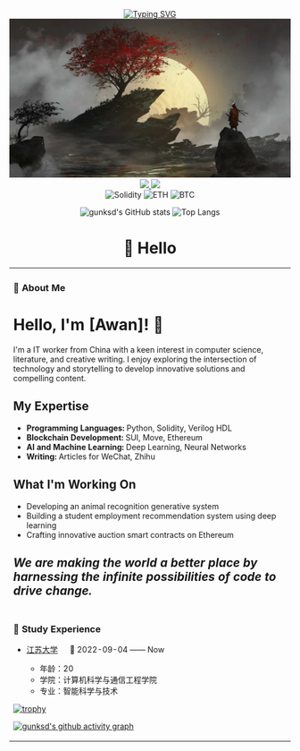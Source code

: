 <div align="center">
  <a href="https://github.com/gunksd/github-readme-stats">
</div>
</a>
<div align="center">

  <!-- dynamic typing effect 动态打字效果 -->
<div align="center">
  <a href="https://git.io/typing-svg">
    <img src="https://readme-typing-svg.demolab.com?font=Playfair+Display&weight=700&duration=4000&color=F7BAD5&background=404AFF00&center=true&vCenter=true&multiline=true&repeat=false&width=500&height=100&lines=%22+To+thine+own+self+be+true. +%22;%E6%84%BF%E4%BD%A0%E4%B8%8D%E8%88%8D%E6%98%BC%E5%A4%9C%EF%BC%8C%E5%BF%A0%E4%BA%8E%E8%87%AA%E5%B7%B1%E3%80%82" alt="Typing SVG" />
  </a>
</div>

  <!--  pictures  -->
<picture>
    <source media="(prefers-color-scheme: dark)" srcset="https://ethereum.org/_next/image/?url=%2F_next%2Fstatic%2Fmedia%2Fhero.94a1ecc4.png&w=1920&q=75" />
    <source media="(prefers-color-scheme: light)" srcset="https://bitcoin.org/img/home/bitcoin-img.svg?1716491272" height="225px" />
    <img src="https://github.com/gunksd/img/blob/main/20240527200001.png?raw=true" alt="Default Image" />
</picture>

  <!-- profile logo 个人资料徽标 -->
 <div align="center">
  <a href="https://x.com/Halen5676115589">
    <img src="https://img.shields.io/badge/Twitter-推特-blue" />
  </a>
  <a href="https://github.com/gunksd/img/blob/main/fad525686942ac43460eb9985482bbeb.jpg?raw=true">
    <img src="https://img.shields.io/badge/WeChat-微信-07c160" />
  </a>
</div>


 <div align="center" >
  <img src="https://img.shields.io/badge/Solidity-web3-blue" alt="Solidity" />
  <img src="https://img.shields.io/badge/ETH-yellow" alt="ETH" />
  <img src="https://img.shields.io/badge/BTC-red" alt="BTC" style="margin-right: 0;/>
</div>

  <!-- Snake Code Contribution Map 贪吃蛇代码贡献图 -->
<picture>
  <source media="(prefers-color-scheme: dark)" srcset="https://raw.githubusercontent.com/gunksd/gunksd/output/github-contribution-grid-snake-dark.svg">
  <source media="(prefers-color-scheme: light)" srcset="https://raw.githubusercontent.com/gunksd/gunksd/output/github-contribution-grid-snake.svg">
  <img alt="GitHub contribution grid snake" src="https://raw.githubusercontent.com/gunksd/gunksd/output/github-contribution-grid-snake.svg">
</picture>

![gunksd's GitHub stats](https://github-readme-stats.vercel.app/api?username=gunksd&show_icons=true&theme=transparent)
![Top Langs](https://github-readme-stats.vercel.app/api/top-langs/?username=gunksd&layout=compact&theme=tokyonight)


# :chicken: Hello

<table>
  
<tr><td>

### 🤺 About Me

# Hello, I'm [Awan]! 👋

I'm a IT worker from China with a keen interest in computer science, literature, and creative writing. I enjoy exploring the intersection of technology and storytelling to develop innovative solutions and compelling content.

## My Expertise
- **Programming Languages:** Python, Solidity, Verilog HDL
- **Blockchain Development:** SUI, Move, Ethereum
- **AI and Machine Learning:** Deep Learning, Neural Networks
- **Writing:** Articles for WeChat, Zhihu

## What I'm Working On
- Developing an animal recognition generative system
- Building a student employment recommendation system using deep learning
- Crafting innovative auction smart contracts on Ethereum

## *We are making the world a better place by harnessing the infinite possibilities of code to drive change.* ##
</td></tr>

<tr><td>

### 🏢 Study Experience

- [江苏大学](https://www.ujs.edu.cn/) &emsp; 📌 2022-09-04 —— Now
  
  - 年龄：20
  - 学院：计算机科学与通信工程学院
  - 专业：智能科学与技术

[![trophy](https://github-profile-trophy.vercel.app/?username=gunksd&theme=dark_lover)](https://github.com/gunksd/github-profile-trophy)



[![gunksd's github activity graph](https://github-readme-activity-graph.vercel.app/graph?username=gunksd&theme=rogue)](https://github.com/gunksd/github-readme-activity-graph)
